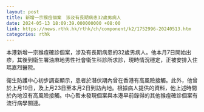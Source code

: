 ```yaml
---
layout: post
title: 新增一宗猴痘個案　涉及有長期病患32歲男病人
date: 2024-05-13 18:09:39.000000000 +08:00
link: https://news.rthk.hk/rthk/ch/component/k2/1752996-20240513.htm
categories: rthk
---
```


本港新增一宗猴痘確診個案，涉及有長期病患的32歲男病人。他本月7日開始出疹，其後到衞生署油麻地男性社會衞生科診所求診，現時情況穩定，正被安排入住瑪嘉烈醫院。

衛生防護中心初步調查顯示，患者於潛伏期內曾在香港有高風險接觸。此外，他曾於上月19日，及上月23日至本月2日到訪內地。根據病人提供的資料，他上述時間於內地沒有高風險接觸。中心暫未發現個案與本港早前錄得的其他猴痘確診個案有流行病學關連。
